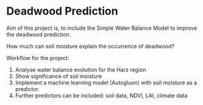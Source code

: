 # Deadwood Prediction

Aim of this project is, to include the Simple Water Balance Model to improve the deadwood prediction. 

How much can soil moisture explain the occurrence of deadwood?

Workflow for the project: 
1. Analyse water balance evolution for the Harz region
2. Show significance of soil moisture 
3. Implement a machine learning model (Autogluon) with soil moisture as a predictor.
4. Further predictors can be included: soil data, NDVI, LAI, climate data

